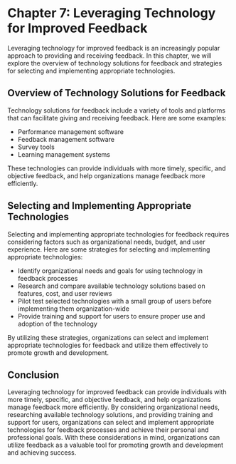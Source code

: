 Chapter 7: Leveraging Technology for Improved Feedback
======================================================

Leveraging technology for improved feedback is an increasingly popular approach to providing and receiving feedback. In this chapter, we will explore the overview of technology solutions for feedback and strategies for selecting and implementing appropriate technologies.

Overview of Technology Solutions for Feedback
---------------------------------------------

Technology solutions for feedback include a variety of tools and platforms that can facilitate giving and receiving feedback. Here are some examples:

* Performance management software
* Feedback management software
* Survey tools
* Learning management systems

These technologies can provide individuals with more timely, specific, and objective feedback, and help organizations manage feedback more efficiently.

Selecting and Implementing Appropriate Technologies
---------------------------------------------------

Selecting and implementing appropriate technologies for feedback requires considering factors such as organizational needs, budget, and user experience. Here are some strategies for selecting and implementing appropriate technologies:

* Identify organizational needs and goals for using technology in feedback processes
* Research and compare available technology solutions based on features, cost, and user reviews
* Pilot test selected technologies with a small group of users before implementing them organization-wide
* Provide training and support for users to ensure proper use and adoption of the technology

By utilizing these strategies, organizations can select and implement appropriate technologies for feedback and utilize them effectively to promote growth and development.

Conclusion
----------

Leveraging technology for improved feedback can provide individuals with more timely, specific, and objective feedback, and help organizations manage feedback more efficiently. By considering organizational needs, researching available technology solutions, and providing training and support for users, organizations can select and implement appropriate technologies for feedback processes and achieve their personal and professional goals. With these considerations in mind, organizations can utilize feedback as a valuable tool for promoting growth and development and achieving success.
